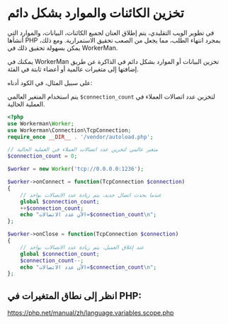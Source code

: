 # تخزين الكائنات والموارد بشكل دائم
في تطوير الويب التقليدي، يتم إطلاق العنان لجميع الكائنات، البيانات، والموارد التي أنشأها PHP بمجرد انتهاء الطلب، مما يجعل من الصعب تحقيق الاستمرارية. ومع ذلك، يمكن بسهولة تحقيق ذلك في WorkerMan.

يمكنك في WorkerMan تخزين البيانات أو الموارد بشكل دائم في الذاكرة عن طريق إضافتها إلى متغيرات عالمية أو أعضاء ثابتة في الفئة.

على سبيل المثال، في الكود أدناه:

يتم استخدام المتغير العالمي `$connection_count` لتخزين عدد اتصالات العملاء في العملية الحالية.

```php
<?php
use Workerman\Worker;
use Workerman\Connection\TcpConnection;
require_once __DIR__ . '/vendor/autoload.php';

// متغير عالمي لتخزين عدد اتصالات العملاء في العملية الحالية
$connection_count = 0;

$worker = new Worker('tcp://0.0.0.0:1236');

$worker->onConnect = function(TcpConnection $connection)
{
    // عندما يحدث اتصال جديد، يتم زيادة عدد الاتصالات بواحد
    global $connection_count;
    ++$connection_count;
    echo "الآن عدد الاتصالات=$connection_count\n";
};

$worker->onClose = function(TcpConnection $connection)
{
    // عند إغلاق العميل، يتم زيادة عدد الاتصالات بواحد
    global $connection_count;
    $connection_count--;
    echo "الآن عدد الاتصالات=$connection_count\n";
};

```

## انظر إلى نطاق المتغيرات في PHP:
https://php.net/manual/zh/language.variables.scope.php
